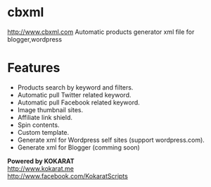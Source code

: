 cbxml
=====

http://www.cbxml.com
Automatic products generator xml file for blogger,wordpress


Features
========
<ul>
<li>Products search by keyword and filters. </li>
<li>Automatic pull Twitter related keyword.</li>
<li>Automatic pull Facebook related keyword.</li>
<li>Image thumbnail sites.</li>
<li>Affiliate link shield.</li>
<li>Spin contents.</li>
<li>Custom template.</li>
<li>Generate xml for Wordpress self sites (support wordpress.com).</li>
<li>Generate xml for Blogger (comming soon)</li>
</ul>

<strong>Powered by KOKARAT</strong><br/>
http://www.kokarat.me<br/>
http://www.facebook.com/KokaratScripts
